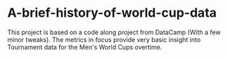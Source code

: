 # A-brief-history-of-world-cup-data
This project is based on a code along project from DataCamp (With a few minor tweaks). The metrics in focus provide very basic insight into Tournament data for the Men's World Cups overtime.
